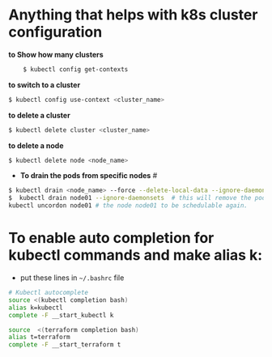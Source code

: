 # Anything that helps with k8s cluster configuration
**to Show how many clusters**
```bash
    $ kubectl config get-contexts 
```
**to switch to a cluster**
```bash
$ kubectl config use-context <cluster_name>
```
**to delete a cluster**
```bash
$ kubectl delete cluster <cluster_name>
```
**to delete a node**
```bash
$ kubectl delete node <node_name>
```

- **To drain the pods from specific nodes**  # 
```bash
$ kubectl drain <node_name> --force --delete-local-data --ignore-daemonsets
$  kubectl drain node01 --ignore-daemonsets  # this will remove the pods from the node1 and put them in another node 
kubectl uncordon node01 # the node node01 to be schedulable again.
```
# To enable auto completion for kubectl commands and make  alias k:
- put these lines in `~/.bashrc` file 
```bash
# Kubectl autocomplete
source <(kubectl completion bash)
alias k=kubectl
complete -F __start_kubectl k
```
```bash
source  <(terraform completion bash)
alias t=terraform
complete -F __start_terraform t 


```